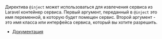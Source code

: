 Директива `@inject` может использоваться для извлечения сервиса из Laravel контейнер сервиса. 
Первый аргумент, переданный в `@inject` это имя переменной, в которую будет помещен сервис.
Второй аргумент - это имя класса или интерфейса сервиса, который вы хотите разрешить.

[//]: # "materials"

- [Документация](https://laravel.com/docs/10.x/blade#service-injection)

[//]: # "/materials"
